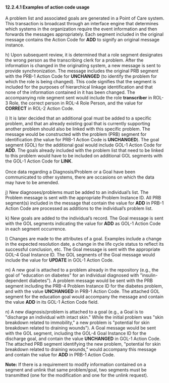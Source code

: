#### 12.2.4.1 Examples of action code usage

A problem list and associated goals are generated in a Point of Care system. This transaction is broadcast through an interface engine that determines which systems in the organization require the event information and then forwards the messages appropriately. Each segment included in the original message contains the Action Code for **ADD** to signify an original message instance.

h) Upon subsequent review, it is determined that a role segment designates the wrong person as the transcribing clerk for a problem. After the information is changed in the originating system, a new message is sent to provide synchronization. The message includes the original PRB segment with the PRB-1 Action Code for **UNCHANGED** (to identify the problem for which the role is being changed). This code signifies that the segment is included for the purposes of hierarchical linkage identification and that none of the information contained in it has been changed. The accompanying role segment sent would include the role **transcriber** in ROL-3 Role, the correct person in ROL-4 Role Person, and the value for **CORRECT** in ROL-2 Action Code.

i) It is later decided that an additional goal must be added to a specific problem, and that an already existing goal that is currently supporting another problem should also be linked with this specific problem. The message would be constructed with the problem (PRB) segment for identification (the value for PRB-1 Action Code is **UNCHANGED**). The goal segment (GOL) for the additional goal would include GOL-1 Action Code for **ADD**. The goals already included with the problem list that need to be linked to this problem would have to be included on additional GOL segments with the GOL-1 Action Code for **LINK**.\
\
Once data regarding a Diagnosis/Problem or a Goal have been communicated to other systems, there are occasions on which the data may have to be amended.

j) New diagnoses/problems must be added to an individual’s list. The Problem message is sent with the appropriate Problem Instance ID. All PRB segment(s) included in the message that contain the value for **ADD** in PRB-1 Action Code are processed as additions to the individual’s problem list.

k) New goals are added to the individual’s record. The Goal message is sent with the GOL segments indicating the value for **ADD** as GOL-1 Action Code in each segment occurrence.

l) Changes are made to the attributes of a goal. Examples include a change in the expected resolution date, a change in the life cycle status to reflect its successful conclusion, etc. The Goal message is sent with the appropriate GOL-4 Goal Instance ID. The GOL segments of the Goal message would include the value for **UPDATE** in GOL-1 Action Code.

m) A new goal is attached to a problem already in the repository (e.g., the goal of "education on diabetes" for an individual diagnosed with "insulin-dependent diabetes"). A problem message would be sent with the PRB segment including the PRB-4 Problem Instance ID for the diabetes problem, and with the value **UNCHANGED** in PRB-1 Action Code. The attached GOL segment for the education goal would accompany the message and contain the value **ADD** in its GOL-1 Action Code field.

n) A new diagnosis/problem is attached to a goal (e.g., a Goal is to "discharge an individual with intact skin." While the initial problem was "skin breakdown related to immobility," a new problem is "potential for skin breakdown related to draining wounds"). A Goal message would be sent with the GOL segment, including the GOL-4 Goal Instance ID for the discharge goal, and contain the value **UNCHANGED** in GOL-1 Action Code. The attached PRB segment identifying the new problem, "potential for skin breakdown related to draining wounds," would accompany this message and contain the value for **ADD** in PRB-1 Action Code.

**Note:** If there is a requirement to modify information contained on a segment and unlink that same problem/goal, two segments must be transmitted (one for the modification and one for the unlink request).
